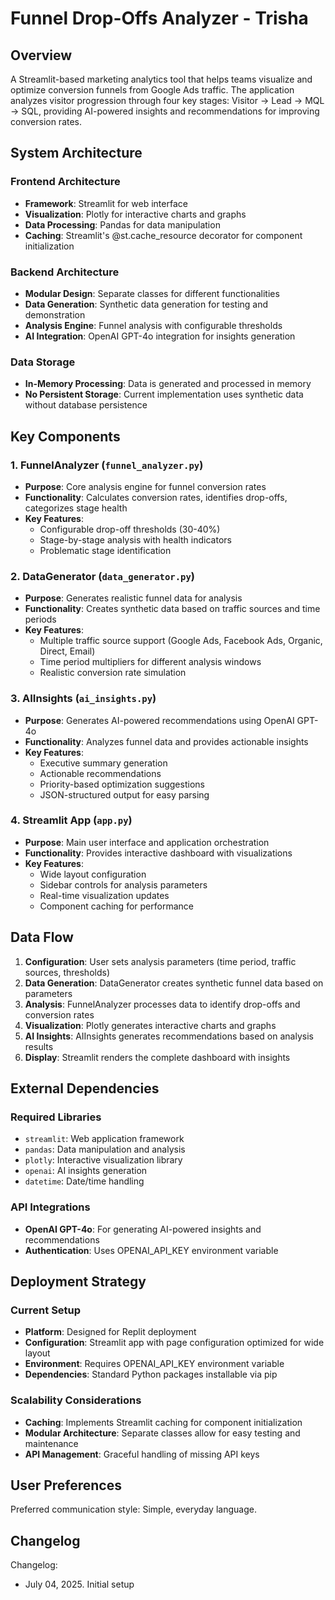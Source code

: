 # Funnel Drop-Offs Analyzer - Trisha

## Overview

A Streamlit-based marketing analytics tool that helps teams visualize and optimize conversion funnels from Google Ads traffic. The application analyzes visitor progression through four key stages: Visitor → Lead → MQL → SQL, providing AI-powered insights and recommendations for improving conversion rates.

## System Architecture

### Frontend Architecture
- **Framework**: Streamlit for web interface
- **Visualization**: Plotly for interactive charts and graphs
- **Data Processing**: Pandas for data manipulation
- **Caching**: Streamlit's @st.cache_resource decorator for component initialization

### Backend Architecture
- **Modular Design**: Separate classes for different functionalities
- **Data Generation**: Synthetic data generation for testing and demonstration
- **Analysis Engine**: Funnel analysis with configurable thresholds
- **AI Integration**: OpenAI GPT-4o integration for insights generation

### Data Storage
- **In-Memory Processing**: Data is generated and processed in memory
- **No Persistent Storage**: Current implementation uses synthetic data without database persistence

## Key Components

### 1. FunnelAnalyzer (`funnel_analyzer.py`)
- **Purpose**: Core analysis engine for funnel conversion rates
- **Functionality**: Calculates conversion rates, identifies drop-offs, categorizes stage health
- **Key Features**: 
  - Configurable drop-off thresholds (30-40%)
  - Stage-by-stage analysis with health indicators
  - Problematic stage identification

### 2. DataGenerator (`data_generator.py`)
- **Purpose**: Generates realistic funnel data for analysis
- **Functionality**: Creates synthetic data based on traffic sources and time periods
- **Key Features**:
  - Multiple traffic source support (Google Ads, Facebook Ads, Organic, Direct, Email)
  - Time period multipliers for different analysis windows
  - Realistic conversion rate simulation

### 3. AIInsights (`ai_insights.py`)
- **Purpose**: Generates AI-powered recommendations using OpenAI GPT-4o
- **Functionality**: Analyzes funnel data and provides actionable insights
- **Key Features**:
  - Executive summary generation
  - Actionable recommendations
  - Priority-based optimization suggestions
  - JSON-structured output for easy parsing

### 4. Streamlit App (`app.py`)
- **Purpose**: Main user interface and application orchestration
- **Functionality**: Provides interactive dashboard with visualizations
- **Key Features**:
  - Wide layout configuration
  - Sidebar controls for analysis parameters
  - Real-time visualization updates
  - Component caching for performance

## Data Flow

1. **Configuration**: User sets analysis parameters (time period, traffic sources, thresholds)
2. **Data Generation**: DataGenerator creates synthetic funnel data based on parameters
3. **Analysis**: FunnelAnalyzer processes data to identify drop-offs and conversion rates
4. **Visualization**: Plotly generates interactive charts and graphs
5. **AI Insights**: AIInsights generates recommendations based on analysis results
6. **Display**: Streamlit renders the complete dashboard with insights

## External Dependencies

### Required Libraries
- `streamlit`: Web application framework
- `pandas`: Data manipulation and analysis
- `plotly`: Interactive visualization library
- `openai`: AI insights generation
- `datetime`: Date/time handling

### API Integrations
- **OpenAI GPT-4o**: For generating AI-powered insights and recommendations
- **Authentication**: Uses OPENAI_API_KEY environment variable

## Deployment Strategy

### Current Setup
- **Platform**: Designed for Replit deployment
- **Configuration**: Streamlit app with page configuration optimized for wide layout
- **Environment**: Requires OPENAI_API_KEY environment variable
- **Dependencies**: Standard Python packages installable via pip

### Scalability Considerations
- **Caching**: Implements Streamlit caching for component initialization
- **Modular Architecture**: Separate classes allow for easy testing and maintenance
- **API Management**: Graceful handling of missing API keys

## User Preferences

Preferred communication style: Simple, everyday language.

## Changelog

Changelog:
- July 04, 2025. Initial setup